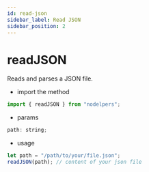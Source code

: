 ```yaml
---
id: read-json
sidebar_label: Read JSON
sidebar_position: 2
---
```


# readJSON

Reads and parses a JSON file.

- import the method

```js
import { readJSON } from "nodelpers";
```

- params

```js
path: string;
```

- usage

```js
let path = "/path/to/your/file.json";
readJSON(path); // content of your json file
```

